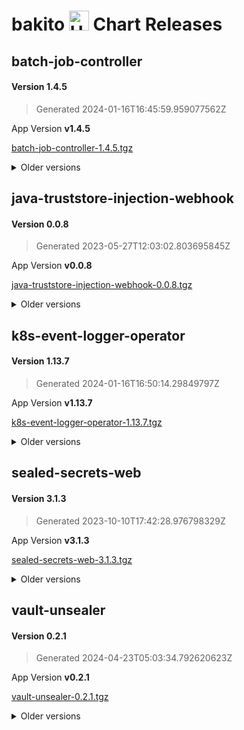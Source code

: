 # bakito <img src="https://helm.sh/img/helm.svg" alt="Helm" style="width:32px;"/> Chart Releases

## batch-job-controller

#### Version **1.4.5**

> Generated 2024-01-16T16:45:59.959077562Z

App Version **v1.4.5**

[batch-job-controller-1.4.5.tgz](https://github.com/bakito/helm-charts/releases/download/batch-job-controller-1.4.5/batch-job-controller-1.4.5.tgz)


<details>
  <summary>Older versions</summary>
  <br/><br/>
  <h4>Version <strong>1.4.4</strong></h4>

  <blockquote><p>Generated 2022-10-18T17:18:51.706614316Z</p></blockquote>

  <p>App Version <strong>v1.4.4</strong></p>
  <a href="https://github.com/bakito/helm-charts/releases/download/batch-job-controller-1.4.4/batch-job-controller-1.4.4.tgz">batch-job-controller-1.4.4.tgz</a>


  <br/><br/>
  <h4>Version <strong>1.4.3</strong></h4>

  <blockquote><p>Generated 2022-07-07T11:32:41.376363512Z</p></blockquote>

  <p>App Version <strong>v1.4.3</strong></p>
  <a href="https://github.com/bakito/helm-charts/releases/download/batch-job-controller-1.4.3/batch-job-controller-1.4.3.tgz">batch-job-controller-1.4.3.tgz</a>


  <br/><br/>
  <h4>Version <strong>1.4.2</strong></h4>

  <blockquote><p>Generated 2022-07-06T21:02:54.495782593Z</p></blockquote>

  <p>App Version <strong>v1.4.2</strong></p>
  <a href="https://github.com/bakito/helm-charts/releases/download/batch-job-controller-1.4.2/batch-job-controller-1.4.2.tgz">batch-job-controller-1.4.2.tgz</a>


  <br/><br/>
  <h4>Version <strong>1.4.1</strong></h4>

  <blockquote><p>Generated 2022-07-06T07:00:45.618623641Z</p></blockquote>

  <p>App Version <strong>v1.4.1</strong></p>
  <a href="https://github.com/bakito/helm-charts/releases/download/batch-job-controller-1.4.1/batch-job-controller-1.4.1.tgz">batch-job-controller-1.4.1.tgz</a>


  <br/><br/>
  <h4>Version <strong>1.4.0</strong></h4>

  <blockquote><p>Generated 2022-07-05T20:53:31.309596588Z</p></blockquote>

  <p>App Version <strong>v1.4.0</strong></p>
  <a href="https://github.com/bakito/helm-charts/releases/download/batch-job-controller-1.4.0/batch-job-controller-1.4.0.tgz">batch-job-controller-1.4.0.tgz</a>


  <br/><br/>
  <h4>Version <strong>1.3.0</strong></h4>

  <blockquote><p>Generated 2021-12-27T21:22:39.090378347Z</p></blockquote>

  <p>App Version <strong>v1.3.0</strong></p>
  <a href="https://github.com/bakito/helm-charts/releases/download/batch-job-controller-1.3.0/batch-job-controller-1.3.0.tgz">batch-job-controller-1.3.0.tgz</a>


  <br/><br/>
  <h4>Version <strong>1.2.4</strong></h4>

  <blockquote><p>Generated 2021-12-24T10:35:37.144675166Z</p></blockquote>

  <p>App Version <strong>v1.2.4</strong></p>
  <a href="https://github.com/bakito/helm-charts/releases/download/batch-job-controller-1.2.4/batch-job-controller-1.2.4.tgz">batch-job-controller-1.2.4.tgz</a>


  <br/><br/>
  <h4>Version <strong>1.2.3</strong></h4>

  <blockquote><p>Generated 2021-12-23T15:54:45.008016147Z</p></blockquote>

  <p>App Version <strong>v1.2.3</strong></p>
  <a href="https://github.com/bakito/helm-charts/releases/download/batch-job-controller-1.2.3/batch-job-controller-1.2.3.tgz">batch-job-controller-1.2.3.tgz</a>


  <br/><br/>
  <h4>Version <strong>1.2.2</strong></h4>

  <blockquote><p>Generated 2021-12-09T17:45:31.181095577Z</p></blockquote>

  <p>App Version <strong>v1.2.2</strong></p>
  <a href="https://github.com/bakito/helm-charts/releases/download/batch-job-controller-1.2.2/batch-job-controller-1.2.2.tgz">batch-job-controller-1.2.2.tgz</a>


  <br/><br/>
  <h4>Version <strong>1.2.1</strong></h4>

  <blockquote><p>Generated 2021-12-08T14:25:48.407917725Z</p></blockquote>

  <p>App Version <strong>v1.2.1</strong></p>
  <a href="https://github.com/bakito/helm-charts/releases/download/batch-job-controller-1.2.1/batch-job-controller-1.2.1.tgz">batch-job-controller-1.2.1.tgz</a>


  <br/><br/>
  <h4>Version <strong>1.2.0</strong></h4>

  <blockquote><p>Generated 2021-12-07T12:12:04.710022445Z</p></blockquote>

  <p>App Version <strong>v1.2.0</strong></p>
  <a href="https://github.com/bakito/helm-charts/releases/download/batch-job-controller-1.2.0/batch-job-controller-1.2.0.tgz">batch-job-controller-1.2.0.tgz</a>


  <br/><br/>
  <h4>Version <strong>1.1.3</strong></h4>

  <blockquote><p>Generated 2021-12-06T22:26:45.912669097Z</p></blockquote>

  <p>App Version <strong>v1.1.3</strong></p>
  <a href="https://github.com/bakito/helm-charts/releases/download/batch-job-controller-1.1.3/batch-job-controller-1.1.3.tgz">batch-job-controller-1.1.3.tgz</a>


  <br/><br/>
  <h4>Version <strong>1.1.2</strong></h4>

  <blockquote><p>Generated 2021-11-05T00:09:17.692082079Z</p></blockquote>

  <p>App Version <strong>v1.1.2</strong></p>
  <a href="https://github.com/bakito/helm-charts/releases/download/batch-job-controller-1.1.2/batch-job-controller-1.1.2.tgz">batch-job-controller-1.1.2.tgz</a>


  <br/><br/>
  <h4>Version <strong>v1.1.1</strong></h4>

  <blockquote><p>Generated 2021-08-25T20:30:58.869775403+02:00</p></blockquote>

  <p>App Version <strong>v1.1.1</strong></p>
  <a href="https://github.com/bakito/helm-charts/releases/download/batch-job-controller-v1.1.1/batch-job-controller-v1.1.1.tgz">batch-job-controller-v1.1.1.tgz</a>
</details>

## java-truststore-injection-webhook

#### Version **0.0.8**

> Generated 2023-05-27T12:03:02.803695845Z

App Version **v0.0.8**

[java-truststore-injection-webhook-0.0.8.tgz](https://github.com/bakito/helm-charts/releases/download/java-truststore-injection-webhook-0.0.8/java-truststore-injection-webhook-0.0.8.tgz)


<details>
  <summary>Older versions</summary>
  <br/><br/>
  <h4>Version <strong>0.0.7</strong></h4>

  <blockquote><p>Generated 2022-10-18T16:45:07.837110584Z</p></blockquote>

  <p>App Version <strong>v0.0.7</strong></p>
  <a href="https://github.com/bakito/helm-charts/releases/download/java-truststore-injection-webhook-0.0.7/java-truststore-injection-webhook-0.0.7.tgz">java-truststore-injection-webhook-0.0.7.tgz</a>


  <br/><br/>
  <h4>Version <strong>0.0.6</strong></h4>

  <blockquote><p>Generated 2022-09-22T16:27:34.249460025Z</p></blockquote>

  <p>App Version <strong>v0.0.6</strong></p>
  <a href="https://github.com/bakito/helm-charts/releases/download/java-truststore-injection-webhook-0.0.6/java-truststore-injection-webhook-0.0.6.tgz">java-truststore-injection-webhook-0.0.6.tgz</a>


  <br/><br/>
  <h4>Version <strong>0.0.5</strong></h4>

  <blockquote><p>Generated 2021-11-03T20:35:32.141602152Z</p></blockquote>

  <p>App Version <strong>v0.0.5</strong></p>
  <a href="https://github.com/bakito/helm-charts/releases/download/java-truststore-injection-webhook-0.0.5/java-truststore-injection-webhook-0.0.5.tgz">java-truststore-injection-webhook-0.0.5.tgz</a>


  <br/><br/>
  <h4>Version <strong>0.0.4</strong></h4>

  <blockquote><p>Generated 2021-11-02T09:33:11.013027346Z</p></blockquote>

  <p>App Version <strong>v0.0.4</strong></p>
  <a href="https://github.com/bakito/helm-charts/releases/download/java-truststore-injection-webhook-0.0.4/java-truststore-injection-webhook-0.0.4.tgz">java-truststore-injection-webhook-0.0.4.tgz</a>


  <br/><br/>
  <h4>Version <strong>0.0.2</strong></h4>

  <blockquote><p>Generated 2021-10-30T13:16:26.566426629Z</p></blockquote>

  <p>App Version <strong>v0.0.2</strong></p>
  <a href="https://github.com/bakito/helm-charts/releases/download/java-truststore-injection-webhook-0.0.2/java-truststore-injection-webhook-0.0.2.tgz">java-truststore-injection-webhook-0.0.2.tgz</a>
</details>

## k8s-event-logger-operator

#### Version **1.13.7**

> Generated 2024-01-16T16:50:14.29849797Z

App Version **v1.13.7**

[k8s-event-logger-operator-1.13.7.tgz](https://github.com/bakito/helm-charts/releases/download/k8s-event-logger-operator-1.13.7/k8s-event-logger-operator-1.13.7.tgz)


<details>
  <summary>Older versions</summary>
  <br/><br/>
  <h4>Version <strong>1.13.7-rc1</strong></h4>

  <blockquote><p>Generated 2023-08-31T20:19:57.703048544Z</p></blockquote>

  <p>App Version <strong>v1.13.7-rc1</strong></p>
  <a href="https://github.com/bakito/helm-charts/releases/download/k8s-event-logger-operator-1.13.7-rc1/k8s-event-logger-operator-1.13.7-rc1.tgz">k8s-event-logger-operator-1.13.7-rc1.tgz</a>


  <br/><br/>
  <h4>Version <strong>1.13.6</strong></h4>

  <blockquote><p>Generated 2023-06-23T15:35:02.652388977Z</p></blockquote>

  <p>App Version <strong>v1.13.6</strong></p>
  <a href="https://github.com/bakito/helm-charts/releases/download/k8s-event-logger-operator-1.13.6/k8s-event-logger-operator-1.13.6.tgz">k8s-event-logger-operator-1.13.6.tgz</a>


  <br/><br/>
  <h4>Version <strong>1.13.5</strong></h4>

  <blockquote><p>Generated 2023-06-23T15:25:08.177067338Z</p></blockquote>

  <p>App Version <strong>v1.13.5</strong></p>
  <a href="https://github.com/bakito/helm-charts/releases/download/k8s-event-logger-operator-1.13.5/k8s-event-logger-operator-1.13.5.tgz">k8s-event-logger-operator-1.13.5.tgz</a>


  <br/><br/>
  <h4>Version <strong>1.13.4</strong></h4>

  <blockquote><p>Generated 2022-12-29T19:43:29.895634525Z</p></blockquote>

  <p>App Version <strong>v1.13.4</strong></p>
  <a href="https://github.com/bakito/helm-charts/releases/download/k8s-event-logger-operator-1.13.4/k8s-event-logger-operator-1.13.4.tgz">k8s-event-logger-operator-1.13.4.tgz</a>


  <br/><br/>
  <h4>Version <strong>1.13.3</strong></h4>

  <blockquote><p>Generated 2022-12-27T22:15:06.687158256Z</p></blockquote>

  <p>App Version <strong>v1.13.3</strong></p>
  <a href="https://github.com/bakito/helm-charts/releases/download/k8s-event-logger-operator-1.13.3/k8s-event-logger-operator-1.13.3.tgz">k8s-event-logger-operator-1.13.3.tgz</a>


  <br/><br/>
  <h4>Version <strong>1.13.2</strong></h4>

  <blockquote><p>Generated 2022-12-27T21:56:57.358814432Z</p></blockquote>

  <p>App Version <strong>v1.13.2</strong></p>
  <a href="https://github.com/bakito/helm-charts/releases/download/k8s-event-logger-operator-1.13.2/k8s-event-logger-operator-1.13.2.tgz">k8s-event-logger-operator-1.13.2.tgz</a>


  <br/><br/>
  <h4>Version <strong>1.13.1</strong></h4>

  <blockquote><p>Generated 2022-12-27T20:53:11.534751961Z</p></blockquote>

  <p>App Version <strong>v1.13.1</strong></p>
  <a href="https://github.com/bakito/helm-charts/releases/download/k8s-event-logger-operator-1.13.1/k8s-event-logger-operator-1.13.1.tgz">k8s-event-logger-operator-1.13.1.tgz</a>


  <br/><br/>
  <h4>Version <strong>1.12.0</strong></h4>

  <blockquote><p>Generated 2022-12-24T08:31:22.787267833Z</p></blockquote>

  <p>App Version <strong>v1.12.0</strong></p>
  <a href="https://github.com/bakito/helm-charts/releases/download/k8s-event-logger-operator-1.12.0/k8s-event-logger-operator-1.12.0.tgz">k8s-event-logger-operator-1.12.0.tgz</a>


  <br/><br/>
  <h4>Version <strong>1.11.1</strong></h4>

  <blockquote><p>Generated 2022-12-09T09:02:35.818105071Z</p></blockquote>

  <p>App Version <strong>v1.11.1</strong></p>
  <a href="https://github.com/bakito/helm-charts/releases/download/k8s-event-logger-operator-1.11.1/k8s-event-logger-operator-1.11.1.tgz">k8s-event-logger-operator-1.11.1.tgz</a>


  <br/><br/>
  <h4>Version <strong>1.11.0</strong></h4>

  <blockquote><p>Generated 2022-11-22T18:19:52.214988123Z</p></blockquote>

  <p>App Version <strong>v1.11.0</strong></p>
  <a href="https://github.com/bakito/helm-charts/releases/download/k8s-event-logger-operator-1.11.0/k8s-event-logger-operator-1.11.0.tgz">k8s-event-logger-operator-1.11.0.tgz</a>


  <br/><br/>
  <h4>Version <strong>1.10.2</strong></h4>

  <blockquote><p>Generated 2022-10-18T16:30:37.589528283Z</p></blockquote>

  <p>App Version <strong>v1.10.2</strong></p>
  <a href="https://github.com/bakito/helm-charts/releases/download/k8s-event-logger-operator-1.10.2/k8s-event-logger-operator-1.10.2.tgz">k8s-event-logger-operator-1.10.2.tgz</a>


  <br/><br/>
  <h4>Version <strong>1.10.1</strong></h4>

  <blockquote><p>Generated 2022-05-30T14:29:49.732531154Z</p></blockquote>

  <p>App Version <strong>v1.10.1</strong></p>
  <a href="https://github.com/bakito/helm-charts/releases/download/k8s-event-logger-operator-1.10.1/k8s-event-logger-operator-1.10.1.tgz">k8s-event-logger-operator-1.10.1.tgz</a>


  <br/><br/>
  <h4>Version <strong>1.10.0</strong></h4>

  <blockquote><p>Generated 2022-05-30T14:27:25.555184234Z</p></blockquote>

  <p>App Version <strong>v1.10.0</strong></p>
  <a href="https://github.com/bakito/helm-charts/releases/download/k8s-event-logger-operator-1.10.0/k8s-event-logger-operator-1.10.0.tgz">k8s-event-logger-operator-1.10.0.tgz</a>


  <br/><br/>
  <h4>Version <strong>1.9.4</strong></h4>

  <blockquote><p>Generated 2022-02-04T07:41:06.256241598Z</p></blockquote>

  <p>App Version <strong>v1.9.4</strong></p>
  <a href="https://github.com/bakito/helm-charts/releases/download/k8s-event-logger-operator-1.9.4/k8s-event-logger-operator-1.9.4.tgz">k8s-event-logger-operator-1.9.4.tgz</a>


  <br/><br/>
  <h4>Version <strong>1.9.3</strong></h4>

  <blockquote><p>Generated 2022-02-04T07:33:13.840257274Z</p></blockquote>

  <p>App Version <strong>v1.9.3</strong></p>
  <a href="https://github.com/bakito/helm-charts/releases/download/k8s-event-logger-operator-1.9.3/k8s-event-logger-operator-1.9.3.tgz">k8s-event-logger-operator-1.9.3.tgz</a>


  <br/><br/>
  <h4>Version <strong>1.9.2</strong></h4>

  <blockquote><p>Generated 2022-02-03T17:17:11.954294538Z</p></blockquote>

  <p>App Version <strong>v1.9.2</strong></p>
  <a href="https://github.com/bakito/helm-charts/releases/download/k8s-event-logger-operator-1.9.2/k8s-event-logger-operator-1.9.2.tgz">k8s-event-logger-operator-1.9.2.tgz</a>


  <br/><br/>
  <h4>Version <strong>1.9.1</strong></h4>

  <blockquote><p>Generated 2022-02-02T22:13:24.993847833Z</p></blockquote>

  <p>App Version <strong>v1.9.1</strong></p>
  <a href="https://github.com/bakito/helm-charts/releases/download/k8s-event-logger-operator-1.9.1/k8s-event-logger-operator-1.9.1.tgz">k8s-event-logger-operator-1.9.1.tgz</a>


  <br/><br/>
  <h4>Version <strong>1.9.0</strong></h4>

  <blockquote><p>Generated 2022-02-02T15:41:51.90439579Z</p></blockquote>

  <p>App Version <strong>v1.9.0</strong></p>
  <a href="https://github.com/bakito/helm-charts/releases/download/k8s-event-logger-operator-1.9.0/k8s-event-logger-operator-1.9.0.tgz">k8s-event-logger-operator-1.9.0.tgz</a>


  <br/><br/>
  <h4>Version <strong>1.8.2</strong></h4>

  <blockquote><p>Generated 2021-11-05T00:02:25.182569646Z</p></blockquote>

  <p>App Version <strong>v1.8.2</strong></p>
  <a href="https://github.com/bakito/helm-charts/releases/download/k8s-event-logger-operator-1.8.2/k8s-event-logger-operator-1.8.2.tgz">k8s-event-logger-operator-1.8.2.tgz</a>


  <br/><br/>
  <h4>Version <strong>1.8.1</strong></h4>

  <blockquote><p>Generated 2021-08-25T19:01:09.43622615+02:00</p></blockquote>

  <p>App Version <strong>1.8.1</strong></p>
  <a href="https://github.com/bakito/helm-charts/releases/download/k8s-event-logger-operator-1.8.1/k8s-event-logger-operator-1.8.1.tgz">k8s-event-logger-operator-1.8.1.tgz</a>
</details>

## sealed-secrets-web

#### Version **3.1.3**

> Generated 2023-10-10T17:42:28.976798329Z

App Version **v3.1.3**

[sealed-secrets-web-3.1.3.tgz](https://github.com/bakito/helm-charts/releases/download/sealed-secrets-web-3.1.3/sealed-secrets-web-3.1.3.tgz)


<details>
  <summary>Older versions</summary>
  <br/><br/>
  <h4>Version <strong>3.1.2</strong></h4>

  <blockquote><p>Generated 2023-10-09T21:05:52.573664832Z</p></blockquote>

  <p>App Version <strong>v3.1.2</strong></p>
  <a href="https://github.com/bakito/helm-charts/releases/download/sealed-secrets-web-3.1.2/sealed-secrets-web-3.1.2.tgz">sealed-secrets-web-3.1.2.tgz</a>


  <br/><br/>
  <h4>Version <strong>3.1.1</strong></h4>

  <blockquote><p>Generated 2023-05-31T14:34:24.321766823Z</p></blockquote>

  <p>App Version <strong>v3.1.1</strong></p>
  <a href="https://github.com/bakito/helm-charts/releases/download/sealed-secrets-web-3.1.1/sealed-secrets-web-3.1.1.tgz">sealed-secrets-web-3.1.1.tgz</a>


  <br/><br/>
  <h4>Version <strong>3.1.0</strong></h4>

  <blockquote><p>Generated 2023-05-13T12:10:17.431673334Z</p></blockquote>

  <p>App Version <strong>v3.1.0</strong></p>
  <a href="https://github.com/bakito/helm-charts/releases/download/sealed-secrets-web-3.1.0/sealed-secrets-web-3.1.0.tgz">sealed-secrets-web-3.1.0.tgz</a>


  <br/><br/>
  <h4>Version <strong>3.0.7</strong></h4>

  <blockquote><p>Generated 2023-04-26T05:31:49.280678212Z</p></blockquote>

  <p>App Version <strong>v3.0.7</strong></p>
  <a href="https://github.com/bakito/helm-charts/releases/download/sealed-secrets-web-3.0.7/sealed-secrets-web-3.0.7.tgz">sealed-secrets-web-3.0.7.tgz</a>


  <br/><br/>
  <h4>Version <strong>3.0.6</strong></h4>

  <blockquote><p>Generated 2023-03-27T19:04:09.221260855Z</p></blockquote>

  <p>App Version <strong>v3.0.6</strong></p>
  <a href="https://github.com/bakito/helm-charts/releases/download/sealed-secrets-web-3.0.6/sealed-secrets-web-3.0.6.tgz">sealed-secrets-web-3.0.6.tgz</a>


  <br/><br/>
  <h4>Version <strong>3.0.5</strong></h4>

  <blockquote><p>Generated 2022-11-23T22:31:04.887170096Z</p></blockquote>

  <p>App Version <strong>v3.0.5</strong></p>
  <a href="https://github.com/bakito/helm-charts/releases/download/sealed-secrets-web-3.0.5/sealed-secrets-web-3.0.5.tgz">sealed-secrets-web-3.0.5.tgz</a>


  <br/><br/>
  <h4>Version <strong>3.0.4</strong></h4>

  <blockquote><p>Generated 2022-11-23T19:37:55.567088336Z</p></blockquote>

  <p>App Version <strong>v3.0.4</strong></p>
  <a href="https://github.com/bakito/helm-charts/releases/download/sealed-secrets-web-3.0.4/sealed-secrets-web-3.0.4.tgz">sealed-secrets-web-3.0.4.tgz</a>


  <br/><br/>
  <h4>Version <strong>3.0.3</strong></h4>

  <blockquote><p>Generated 2022-11-23T14:18:00.036136629Z</p></blockquote>

  <p>App Version <strong>v3.0.3</strong></p>
  <a href="https://github.com/bakito/helm-charts/releases/download/sealed-secrets-web-3.0.3/sealed-secrets-web-3.0.3.tgz">sealed-secrets-web-3.0.3.tgz</a>


  <br/><br/>
  <h4>Version <strong>3.0.2</strong></h4>

  <blockquote><p>Generated 2022-11-23T13:07:26.775120051Z</p></blockquote>

  <p>App Version <strong>v3.0.2</strong></p>
  <a href="https://github.com/bakito/helm-charts/releases/download/sealed-secrets-web-3.0.2/sealed-secrets-web-3.0.2.tgz">sealed-secrets-web-3.0.2.tgz</a>


  <br/><br/>
  <h4>Version <strong>3.0.0</strong></h4>

  <blockquote><p>Generated 2022-11-19T18:30:13.005204347Z</p></blockquote>

  <p>App Version <strong>v3.0.0</strong></p>
  <a href="https://github.com/bakito/helm-charts/releases/download/sealed-secrets-web-3.0.0/sealed-secrets-web-3.0.0.tgz">sealed-secrets-web-3.0.0.tgz</a>


  <br/><br/>
  <h4>Version <strong>3.0.0-pre</strong></h4>

  <blockquote><p>Generated 2022-11-18T18:01:09.610745936Z</p></blockquote>

  <p>App Version <strong>v3.0.0-pre</strong></p>
  <a href="https://github.com/bakito/helm-charts/releases/download/sealed-secrets-web-3.0.0-pre/sealed-secrets-web-3.0.0-pre.tgz">sealed-secrets-web-3.0.0-pre.tgz</a>


  <br/><br/>
  <h4>Version <strong>2.8.3</strong></h4>

  <blockquote><p>Generated 2022-10-24T06:24:15.220427048Z</p></blockquote>

  <p>App Version <strong>v2.8.3</strong></p>
  <a href="https://github.com/bakito/helm-charts/releases/download/sealed-secrets-web-2.8.3/sealed-secrets-web-2.8.3.tgz">sealed-secrets-web-2.8.3.tgz</a>


  <br/><br/>
  <h4>Version <strong>2.8.2</strong></h4>

  <blockquote><p>Generated 2022-10-18T13:39:23.474272967Z</p></blockquote>

  <p>App Version <strong>v2.8.2</strong></p>
  <a href="https://github.com/bakito/helm-charts/releases/download/sealed-secrets-web-2.8.2/sealed-secrets-web-2.8.2.tgz">sealed-secrets-web-2.8.2.tgz</a>


  <br/><br/>
  <h4>Version <strong>2.8.1</strong></h4>

  <blockquote><p>Generated 2022-10-01T19:18:42.966283012Z</p></blockquote>

  <p>App Version <strong>v2.8.1</strong></p>
  <a href="https://github.com/bakito/helm-charts/releases/download/sealed-secrets-web-2.8.1/sealed-secrets-web-2.8.1.tgz">sealed-secrets-web-2.8.1.tgz</a>


  <br/><br/>
  <h4>Version <strong>2.8.0</strong></h4>

  <blockquote><p>Generated 2022-03-25T20:26:30.434037662Z</p></blockquote>

  <p>App Version <strong>v2.8.0</strong></p>
  <a href="https://github.com/bakito/helm-charts/releases/download/sealed-secrets-web-2.8.0/sealed-secrets-web-2.8.0.tgz">sealed-secrets-web-2.8.0.tgz</a>


  <br/><br/>
  <h4>Version <strong>2.7.1</strong></h4>

  <blockquote><p>Generated 2022-03-06T07:35:21.892930259Z</p></blockquote>

  <p>App Version <strong>v2.7.1</strong></p>
  <a href="https://github.com/bakito/helm-charts/releases/download/sealed-secrets-web-2.7.1/sealed-secrets-web-2.7.1.tgz">sealed-secrets-web-2.7.1.tgz</a>


  <br/><br/>
  <h4>Version <strong>2.7.0</strong></h4>

  <blockquote><p>Generated 2022-01-24T19:43:53.307831499Z</p></blockquote>

  <p>App Version <strong>v2.7.0</strong></p>
  <a href="https://github.com/bakito/helm-charts/releases/download/sealed-secrets-web-2.7.0/sealed-secrets-web-2.7.0.tgz">sealed-secrets-web-2.7.0.tgz</a>


  <br/><br/>
  <h4>Version <strong>2.6.1</strong></h4>

  <blockquote><p>Generated 2021-10-12T01:56:57.234627959+02:00</p></blockquote>

  <p>App Version <strong>v2.6.1</strong></p>
  <a href="https://github.com/bakito/helm-charts/releases/download/sealed-secrets-web-2.6.1/sealed-secrets-web-2.6.1.tgz">sealed-secrets-web-2.6.1.tgz</a>


  <br/><br/>
  <h4>Version <strong>2.6.0</strong></h4>

  <blockquote><p>Generated 2021-09-15T21:33:30.235863008+02:00</p></blockquote>

  <p>App Version <strong>2.6.0</strong></p>
  <a href="https://github.com/bakito/helm-charts/releases/download/sealed-secrets-web-2.6.0/sealed-secrets-web-2.6.0.tgz">sealed-secrets-web-2.6.0.tgz</a>


  <br/><br/>
  <h4>Version <strong>2.5.4</strong></h4>

  <blockquote><p>Generated 2021-09-10T13:27:58.05926312+02:00</p></blockquote>

  <p>App Version <strong>2.5.4</strong></p>
  <a href="https://github.com/bakito/helm-charts/releases/download/sealed-secrets-web-2.5.4/sealed-secrets-web-2.5.4.tgz">sealed-secrets-web-2.5.4.tgz</a>


  <br/><br/>
  <h4>Version <strong>2.5.3</strong></h4>

  <blockquote><p>Generated 2021-09-10T13:16:06.890062458+02:00</p></blockquote>

  <p>App Version <strong>2.5.3</strong></p>
  <a href="https://github.com/bakito/helm-charts/releases/download/sealed-secrets-web-2.5.3/sealed-secrets-web-2.5.3.tgz">sealed-secrets-web-2.5.3.tgz</a>


  <br/><br/>
  <h4>Version <strong>2.5.2</strong></h4>

  <blockquote><p>Generated 2021-09-10T07:35:41.709763934+02:00</p></blockquote>

  <p>App Version <strong>2.5.2</strong></p>
  <a href="https://github.com/bakito/helm-charts/releases/download/sealed-secrets-web-2.5.2/sealed-secrets-web-2.5.2.tgz">sealed-secrets-web-2.5.2.tgz</a>


  <br/><br/>
  <h4>Version <strong>2.5.1</strong></h4>

  <blockquote><p>Generated 2021-09-03T21:17:24.787032551+02:00</p></blockquote>

  <p>App Version <strong>2.5.1</strong></p>
  <a href="https://github.com/bakito/helm-charts/releases/download/sealed-secrets-web-2.5.1/sealed-secrets-web-2.5.1.tgz">sealed-secrets-web-2.5.1.tgz</a>


  <br/><br/>
  <h4>Version <strong>2.5.0</strong></h4>

  <blockquote><p>Generated 2021-08-26T21:06:38.413497229+02:00</p></blockquote>

  <p>App Version <strong>2.5.0</strong></p>
  <a href="https://github.com/bakito/helm-charts/releases/download/sealed-secrets-web-2.5.0/sealed-secrets-web-2.5.0.tgz">sealed-secrets-web-2.5.0.tgz</a>
</details>

## vault-unsealer

#### Version **0.2.1**

> Generated 2024-04-23T05:03:34.792620623Z

App Version **v0.2.1**

[vault-unsealer-0.2.1.tgz](https://github.com/bakito/helm-charts/releases/download/vault-unsealer-0.2.1/vault-unsealer-0.2.1.tgz)


<details>
  <summary>Older versions</summary>
  <br/><br/>
  <h4>Version <strong>0.2.0</strong></h4>

  <blockquote><p>Generated 2024-04-21T20:21:48.664085117Z</p></blockquote>

  <p>App Version <strong>v0.2.0</strong></p>
  <a href="https://github.com/bakito/helm-charts/releases/download/vault-unsealer-0.2.0/vault-unsealer-0.2.0.tgz">vault-unsealer-0.2.0.tgz</a>


  <br/><br/>
  <h4>Version <strong>0.2.0-pre3</strong></h4>

  <blockquote><p>Generated 2024-04-21T08:28:30.133372631Z</p></blockquote>

  <p>App Version <strong>v0.2.0-pre3</strong></p>
  <a href="https://github.com/bakito/helm-charts/releases/download/vault-unsealer-0.2.0-pre3/vault-unsealer-0.2.0-pre3.tgz">vault-unsealer-0.2.0-pre3.tgz</a>


  <br/><br/>
  <h4>Version <strong>0.2.0-pre2</strong></h4>

  <blockquote><p>Generated 2024-04-19T21:18:09.343688679Z</p></blockquote>

  <p>App Version <strong>v0.2.0-pre2</strong></p>
  <a href="https://github.com/bakito/helm-charts/releases/download/vault-unsealer-0.2.0-pre2/vault-unsealer-0.2.0-pre2.tgz">vault-unsealer-0.2.0-pre2.tgz</a>


  <br/><br/>
  <h4>Version <strong>0.2.0-pre1</strong></h4>

  <blockquote><p>Generated 2024-04-13T09:13:23.755639859Z</p></blockquote>

  <p>App Version <strong>v0.2.0-pre1</strong></p>
  <a href="https://github.com/bakito/helm-charts/releases/download/vault-unsealer-0.2.0-pre1/vault-unsealer-0.2.0-pre1.tgz">vault-unsealer-0.2.0-pre1.tgz</a>


  <br/><br/>
  <h4>Version <strong>0.1.5</strong></h4>

  <blockquote><p>Generated 2024-01-22T17:53:10.733498741Z</p></blockquote>

  <p>App Version <strong>v0.1.5</strong></p>
  <a href="https://github.com/bakito/helm-charts/releases/download/vault-unsealer-0.1.5/vault-unsealer-0.1.5.tgz">vault-unsealer-0.1.5.tgz</a>


  <br/><br/>
  <h4>Version <strong>0.1.4</strong></h4>

  <blockquote><p>Generated 2023-10-20T09:57:45.640545733Z</p></blockquote>

  <p>App Version <strong>v0.1.4</strong></p>
  <a href="https://github.com/bakito/helm-charts/releases/download/vault-unsealer-0.1.4/vault-unsealer-0.1.4.tgz">vault-unsealer-0.1.4.tgz</a>


  <br/><br/>
  <h4>Version <strong>0.1.3</strong></h4>

  <blockquote><p>Generated 2022-12-14T19:27:12.209461813Z</p></blockquote>

  <p>App Version <strong>v0.1.3</strong></p>
  <a href="https://github.com/bakito/helm-charts/releases/download/vault-unsealer-0.1.3/vault-unsealer-0.1.3.tgz">vault-unsealer-0.1.3.tgz</a>


  <br/><br/>
  <h4>Version <strong>0.1.2</strong></h4>

  <blockquote><p>Generated 2022-12-14T19:25:52.348256528Z</p></blockquote>

  <p>App Version <strong>v0.1.2</strong></p>
  <a href="https://github.com/bakito/helm-charts/releases/download/vault-unsealer-0.1.2/vault-unsealer-0.1.2.tgz">vault-unsealer-0.1.2.tgz</a>


  <br/><br/>
  <h4>Version <strong>0.1.1</strong></h4>

  <blockquote><p>Generated 2022-10-20T10:59:16.502471141Z</p></blockquote>

  <p>App Version <strong>v0.1.1</strong></p>
  <a href="https://github.com/bakito/helm-charts/releases/download/vault-unsealer-0.1.1/vault-unsealer-0.1.1.tgz">vault-unsealer-0.1.1.tgz</a>


  <br/><br/>
  <h4>Version <strong>0.1.0</strong></h4>

  <blockquote><p>Generated 2022-10-20T12:14:19.703966251Z</p></blockquote>

  <p>App Version <strong>v0.1.0</strong></p>
  <a href="https://github.com/bakito/helm-charts/releases/download/vault-unsealer-0.1.0/vault-unsealer-0.1.0.tgz">vault-unsealer-0.1.0.tgz</a>


  <br/><br/>
  <h4>Version <strong>0.0.7</strong></h4>

  <blockquote><p>Generated 2022-10-19T22:16:48.657093641Z</p></blockquote>

  <p>App Version <strong>v0.0.7</strong></p>
  <a href="https://github.com/bakito/helm-charts/releases/download/vault-unsealer-0.0.7/vault-unsealer-0.0.7.tgz">vault-unsealer-0.0.7.tgz</a>


  <br/><br/>
  <h4>Version <strong>0.0.3</strong></h4>

  <blockquote><p>Generated 2022-10-18T13:42:01.875797584Z</p></blockquote>

  <p>App Version <strong>v0.0.3</strong></p>
  <a href="https://github.com/bakito/helm-charts/releases/download/vault-unsealer-0.0.3/vault-unsealer-0.0.3.tgz">vault-unsealer-0.0.3.tgz</a>


  <br/><br/>
  <h4>Version <strong>0.0.2</strong></h4>

  <blockquote><p>Generated 2022-10-18T13:10:17.722220911Z</p></blockquote>

  <p>App Version <strong>v0.0.2</strong></p>
  <a href="https://github.com/bakito/helm-charts/releases/download/vault-unsealer-0.0.2/vault-unsealer-0.0.2.tgz">vault-unsealer-0.0.2.tgz</a>


  <br/><br/>
  <h4>Version <strong>0.0.1</strong></h4>

  <blockquote><p>Generated 2022-10-17T11:12:18.071599136Z</p></blockquote>

  <p>App Version <strong>v0.0.1</strong></p>
  <a href="https://github.com/bakito/helm-charts/releases/download/vault-unsealer-0.0.1/vault-unsealer-0.0.1.tgz">vault-unsealer-0.0.1.tgz</a>
</details>

